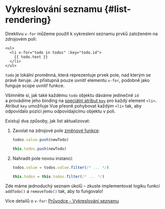 # Vykreslování seznamu {#list-rendering}

Direktivu `v-for` můžeme použít k vykreslení seznamu prvků založeném na zdrojovém poli:

```vue-html
<ul>
  <li v-for="todo in todos" :key="todo.id">
    {{ todo.text }}
  </li>
</ul>
```

`todo` je lokální proměnná, která reprezentuje prvek pole, nad kterým se právě iteruje. Je přístupná pouze uvnitř elementu `v-for`, podobně jako funguje scope uvnitř funkce.

Všimněte si, jak také každému `todo` objektu dáváme jedinečné `id` a&nbsp;provádíme jeho binding na <a target="_blank" href="/api/built-in-special-attributes.html#key">speciální atribut `key`</a> pro každý element `<li>`. Atribut `key` umožňuje Vue přesně pohybovat každým `<li>` tak, aby odpovídalo pozici jemu odpovídajícímu objektu v poli.

Existují dva způsoby, jak list aktualizovat:

1. Zavolat na zdrojové pole [změnové funkce](https://stackoverflow.com/questions/9009879/which-javascript-array-functions-are-mutating):

   <div class="composition-api">

   ```js
   todos.value.push(newTodo)
   ```

     </div>
     <div class="options-api">

   ```js
   this.todos.push(newTodo)
   ```

   </div>

2. Nahradit pole novou instancí:

   <div class="composition-api">

   ```js
   todos.value = todos.value.filter(/* ... */)
   ```

     </div>
     <div class="options-api">

   ```js
   this.todos = this.todos.filter(/* ... */)
   ```

   </div>

Zde máme jednoduchý seznam úkolů – zkuste implementovat logiku funkcí `addTodo()` a `removeTodo()` tak, aby to fungovalo!

Více detailů o `v-for`: <a target="_blank" href="/guide/essentials/list.html">Průvodce - Vykreslování seznamu</a>
